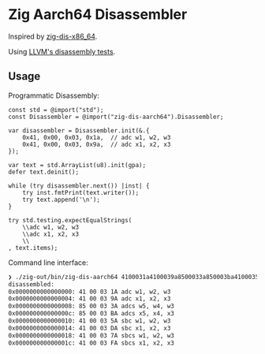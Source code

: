 # Zig Aarch64 Disassembler

Inspired by [zig-dis-x86_64](https://github.com/kubkon/zig-dis-x86_64/blob/main/src/test.zig).

Using [LLVM's disassembly tests](https://github.com/llvm/llvm-project/tree/release/13.x/llvm/test/MC/Disassembler/AArch64).

## Usage

Programmatic Disassembly:

```zig
const std = @import("std");
const Disassembler = @import("zig-dis-aarch64").Disassembler;

var disassembler = Disassembler.init(&.{
    0x41, 0x00, 0x03, 0x1a,  // adc w1, w2, w3
    0x41, 0x00, 0x03, 0x9a,  // adc x1, x2, x3
});

var text = std.ArrayList(u8).init(gpa);
defer text.deinit();

while (try disassembler.next()) |inst| {
    try inst.fmtPrint(text.writer());
    try text.append('\n');
}

try std.testing.expectEqualStrings(
    \\adc w1, w2, w3
    \\adc x1, x2, x3
    \\
, text.items);
```

Command line interface:

```sh
❯ ./zig-out/bin/zig-dis-aarch64 4100031a4100039a8500033a850003ba4100035a410003da4100037a410003fa
disassembled:
0x0000000000000000: 41 00 03 1A	adc w1, w2, w3
0x0000000000000004: 41 00 03 9A	adc x1, x2, x3
0x0000000000000008: 85 00 03 3A	adcs w5, w4, w3
0x000000000000000c: 85 00 03 BA	adcs x5, x4, x3
0x0000000000000010: 41 00 03 5A	sbc w1, w2, w3
0x0000000000000014: 41 00 03 DA	sbc x1, x2, x3
0x0000000000000018: 41 00 03 7A	sbcs w1, w2, w3
0x000000000000001c: 41 00 03 FA	sbcs x1, x2, x3
```
